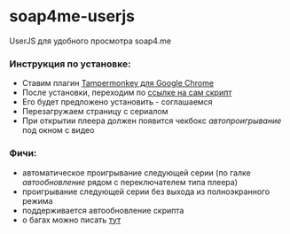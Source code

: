# soap4me-userjs
UserJS для удобного просмотра soap4.me 

### Инструкция по установке:

* Ставим плагин [Tampermonkey для Google Chrome](https://chrome.google.com/webstore/detail/tampermonkey/dhdgffkkebhmkfjojejmpbldmpobfkfo)
* После установки, переходим по [ссылке на сам скрипт](https://github.com/PsychodelEKS/soap4me-userjs/raw/master/soap.enhancer.chrome.user.js)
* Его будет предложено установить - соглашаемся
* Перезагружаем страницу с сериалом
* При открытии плеера должен появится чекбокc _автопроигрывание_ под окном с видео

### Фичи:
* автоматическое проигрывание следующей серии (по галке _автообновление_ рядом с переключателем типа плеера)
* проигрывание следующей серии без выхода из полноэкранного режима
* поддерживается автообновление скрипта
* о багах можно писать [тут](https://github.com/PsychodelEKS/soap4me-userjs/issues)
